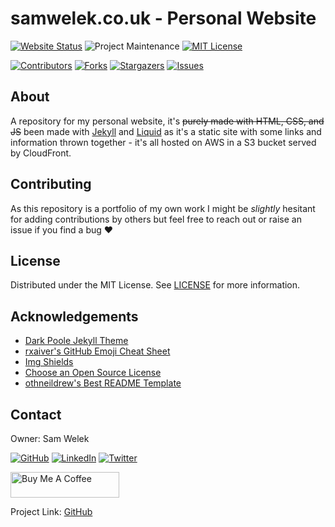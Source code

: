 # samwelek.co.uk - Personal Website

<!-- PROJECT SHIELDS -->
<!--
*** I'm using markdown "reference style" links for readability.
*** Reference links are enclosed in brackets [ ] instead of parentheses ( ).
*** See the bottom of this document for the declaration of the reference variables
*** for contributors-url, forks-url, etc. This is an optional, concise syntax you may use.
*** https://www.markdownguide.org/basic-syntax/#reference-style-links
-->
[![Website Status][aws-shield]][url]
![Project Maintenance][maintenance-shield]
[![MIT License][license-shield]][license-url]

[![Contributors][contributors-shield]][contributors-url]
[![Forks][forks-shield]][forks-url]
[![Stargazers][stars-shield]][stars-url]
[![Issues][issues-shield]][issues-url]

<!-- ABOUT -->
## About

A repository for my personal website, it's ~~purely made with HTML, CSS, and JS~~ been made with [Jekyll][jekyll] and [Liquid][liquid] as it's a static site with some links and information thrown together - it's all hosted on AWS in a S3 bucket served by CloudFront.

<!-- CONTRIBUTING -->
## Contributing

As this repository is a portfolio of my own work I might be *slightly* hesitant for adding contributions by others but feel free to reach out or raise an issue if you find a bug :heart:

<!-- LICENSE -->
## License

Distributed under the MIT License. See [LICENSE][license-url] for more information.

<!-- ACKNOWLEDGEMENTS -->
## Acknowledgements

* [Dark Poole Jekyll Theme][1]
* [rxaiver's GitHub Emoji Cheat Sheet][2]
* [Img Shields][3]
* [Choose an Open Source License][4]
* [othneildrew's Best README Template][5]

<!-- CONTACT -->
## Contact

Owner: Sam Welek

[![GitHub][github-shield]][github-url]
[![LinkedIn][linkedin-shield]][linkedin-url]
[![Twitter][twitter-shield]][twitter-url]

<a href="https://www.buymeacoffee.com/tiberiushunter" target="_blank"> <img src="https://cdn.buymeacoffee.com/buttons/default-yellow.png" alt="Buy Me A Coffee" height="41" width="174"></a>

Project Link: [GitHub][project-url]

<!-- MARKDOWN LINKS & IMAGES -->
<!-- https://www.markdownguide.org/basic-syntax/#reference-style-links -->

<!-- Project Specific -->
[project-url]: https://github.com/tiberiushunter/samwelek.co.uk
[jekyll]: https://jekyllrb.com/
[liquid]: https://shopify.github.io/liquid/

[aws-shield]: https://img.shields.io/website?down_message=offline&label=status&logo=jekyll&style=for-the-badge&up_message=online&url=https%3A%2F%2Fsamwelek.co.uk

[url]: https://samwelek.co.uk

[maintenance-shield]: https://img.shields.io/maintenance/yes/2020.svg?style=for-the-badge

[contributors-shield]: https://img.shields.io/github/contributors/tiberiushunter/samwelek.co.uk.svg?style=for-the-badge
[contributors-url]: https://github.com/tiberiushunter/samwelek.co.uk/graphs/contributors

[forks-shield]: https://img.shields.io/github/forks/tiberiushunter/samwelek.co.uk.svg?style=for-the-badge
[forks-url]: https://github.com/tiberiushunter/samwelek.co.uk/network/members

[stars-shield]: https://img.shields.io/github/stars/tiberiushunter/samwelek.co.uk.svg?style=for-the-badge
[stars-url]: https://github.com/tiberiushunter/samwelek.co.uk/stargazers

[issues-shield]: https://img.shields.io/github/issues/tiberiushunter/samwelek.co.uk.svg?style=for-the-badge
[issues-url]: https://github.com/tiberiushunter/samwelek.co.uk/issues

[license-shield]: https://img.shields.io/github/license/tiberiushunter/samwelek.co.uk.svg?style=for-the-badge
[license-url]: https://github.com/tiberiushunter/samwelek.co.uk/blob/main/LICENSE

<!-- Contact Specific -->
[github-shield]: https://img.shields.io/badge/-GitHub-black.svg?style=for-the-badge&logo=github&colorB=555
[github-url]: https://github.com/tiberiushunter

[linkedin-shield]: https://img.shields.io/badge/-LinkedIn-black.svg?style=for-the-badge&logo=linkedin&colorB=555
[linkedin-url]: https://linkedin.com/in/sam-welek

[twitter-shield]: https://img.shields.io/badge/-Twitter-black.svg?style=for-the-badge&logo=twitter&colorB=555
[twitter-url]: https://twitter.com/samwelek

<!-- Acknowledgement Specific -->
[1]: https://github.com/andrewhwanpark/dark-poole
[2]: https://gist.github.com/rxaviers/7360908
[3]: https://shields.io
[4]: https://choosealicense.com
[5]: https://github.com/othneildrew/Best-README-Template
